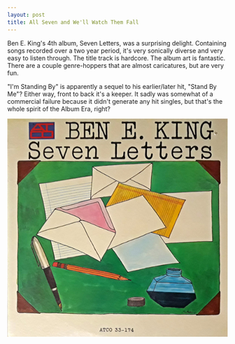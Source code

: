 ```yaml
---
layout: post
title: All Seven and We'll Watch Them Fall
---
```


Ben E. King's 4th album, Seven Letters, was a surprising delight. Containing songs recorded over a two year period, it's very sonically diverse and very easy to listen through. The title track is hardcore. The album art is fantastic. There are a couple genre-hoppers that are almost caricatures, but are very fun.

"I'm Standing By" is apparently a sequel to his earlier/later hit, "Stand By Me"? Either way, front to back it's a keeper. It sadly was somewhat of a commercial failure because it didn't generate any hit singles, but that's the whole spirit of the Album Era, right?

![](/assets/post-images/2024-02-13-ben-e-king.jpg)